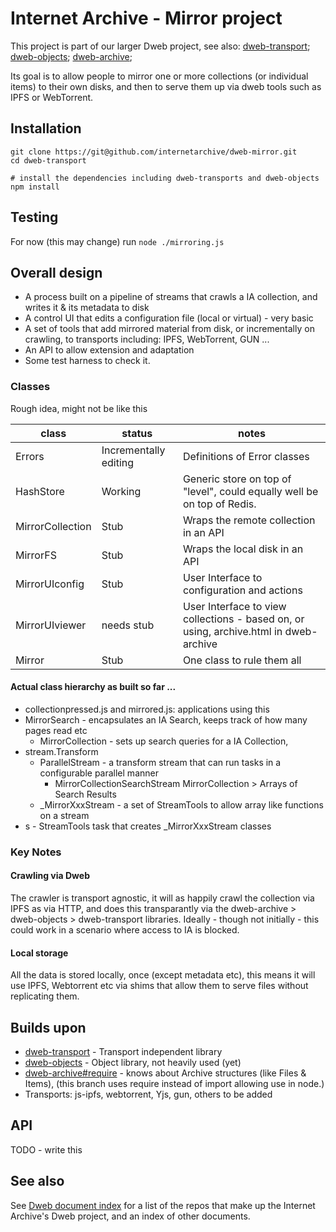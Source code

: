 # Internet Archive - Mirror project

This project is part of our larger Dweb project, see also: 
[dweb-transport](https://github.com/internetarchive/dweb-transport);
[dweb-objects](https://github.com/internetarchive/dweb-objects);
[dweb-archive](https://github.com/internetarchive/dweb-archive);


Its goal is to allow people to mirror one or more collections (or individual items) 
to their own disks, and then to serve them up via dweb tools such as IPFS or WebTorrent.

## Installation
```
git clone https://git@github.com/internetarchive/dweb-mirror.git
cd dweb-transport

# install the dependencies including dweb-transports and dweb-objects
npm install  
```

## Testing
For now (this may change) run `node ./mirroring.js`

## Overall design

* A process built on a pipeline of streams that crawls a IA collection, and writes it & its metadata to disk 
* A control UI that edits a configuration file (local or virtual) - very basic
* A set of tools that add mirrored material from disk, or incrementally on crawling, to transports including: IPFS, WebTorrent, GUN ...
* An API to allow extension and adaptation
* Some test harness to check it.

### Classes
Rough idea, might not be like this

class|status|notes
-----|-----|---
Errors|Incrementally editing|Definitions of Error classes
HashStore|Working|Generic store on top of "level", could equally well be on top of Redis.
MirrorCollection|Stub|Wraps the remote collection in an API
MirrorFS|Stub|Wraps the local disk in an API
MirrorUIconfig|Stub|User Interface to configuration and actions
MirrorUIviewer|needs stub|User Interface to view collections - based on, or using, archive.html in dweb-archive
Mirror|Stub|One class to rule them all

#### Actual class hierarchy as built so far ...

* collectionpressed.js and mirrored.js: applications using this
* MirrorSearch - encapsulates an IA Search, keeps track of how many pages read etc
    * MirrorCollection - sets up search queries for a IA Collection, 
* stream.Transform
    * ParallelStream - a transform stream that can run tasks in a configurable parallel manner
        * MirrorCollectionSearchStream  MirrorCollection > Arrays of Search Results
    * _MirrorXxxStream - a set of StreamTools to allow array like functions on a stream    
* s - StreamTools task that creates _MirrorXxxStream classes

### Key Notes
#### Crawling via Dweb
The crawler is transport agnostic, it will as happily crawl the collection via IPFS as via HTTP, and does this transparantly 
via the dweb-archive > dweb-objects > dweb-transport libraries. 
Ideally - though not initially - this could work in a scenario where access to IA is blocked. 

#### Local storage
All the data is stored locally, once (except metadata etc), 
this means it will use IPFS, Webtorrent etc via shims that allow them to serve files without replicating them.

## Builds upon
* [dweb-transport](https://github.com/internetarchive/dweb-transport) - Transport independent library
* [dweb-objects](https://github.com/internetarchive/dweb-objects) - Object library, not heavily used (yet)
* [dweb-archive#require](https://github.com/internetarchive/dweb-archive#require) - knows about Archive structures (like Files & Items), (this branch uses require instead of import allowing use in node.)
* Transports: js-ipfs, webtorrent, Yjs, gun, others to be added

## API
TODO - write this

## See also
See [Dweb document index](https://github.com/internetarchive/dweb-transports/blob/master/DOCUMENTINDEX.md) for a list of the repos that make up the Internet Archive's Dweb project, and an index of other documents. 



